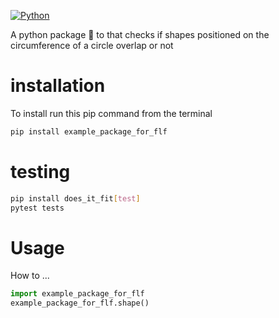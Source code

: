 [![Python](https://www.python.org/static/community_logos/python-powered-w-100x40.png)](https://www.python.org)


A python package :snake: to that checks if shapes positioned on the circumference of a circle overlap or not


# installation

To install run this pip command from the terminal

```bash
pip install example_package_for_flf
```

# testing

```bash
pip install does_it_fit[test]
pytest tests
```

# Usage

How to ...

```python
import example_package_for_flf
example_package_for_flf.shape()
```
